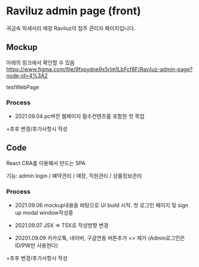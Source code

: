 # Raviluz admin page (front)

귀금속 악세서리 매장 Raviluz의 점주 관리자 페이지입니다.

## Mockup

아래의 링크에서 확인할 수 있음
https://www.figma.com/file/9fxpydne9x5rlm1LbFcf8F/Raviluz-admin-page?node-id=4%3A2

testWebPage

### Process

- 2021.09.04 pc버전 웹페이지 필수컨텐츠를 포함한 첫 목업

+추후 변경/추가사항시 작성

## Code

React CRA를 이용해서 만드는 SPA

기능: admin login / 예약관리 / 매장, 직원관리 / 상품정보관리

### Process

- 2021.09.06 mockup내용을 바탕으로 UI build 시작.
  첫 로그인 페이지 및 sign up modal window작성중

- 2021.09.07 JSX => TSX로 작성방향 변경

- 20201.09.09 카카오톡, 네이버, 구글연동 버튼추가 => 제거 (Admin로그인은 ID/PW만 사용한다)

+추후 변경/추가사항시 작성
